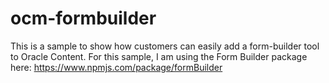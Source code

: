 # ocm-formbuilder

This is a sample to show how customers can easily add a form-builder tool to Oracle Content.  For this sample, I am using the Form Builder package here:  https://www.npmjs.com/package/formBuilder

